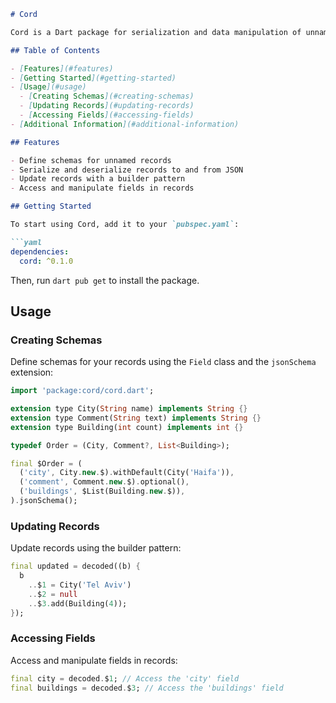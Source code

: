 ```markdown
# Cord

Cord is a Dart package for serialization and data manipulation of unnamed records. It provides a flexible and efficient way to handle complex data structures.

## Table of Contents

- [Features](#features)
- [Getting Started](#getting-started)
- [Usage](#usage)
  - [Creating Schemas](#creating-schemas)
  - [Updating Records](#updating-records)
  - [Accessing Fields](#accessing-fields)
- [Additional Information](#additional-information)

## Features

- Define schemas for unnamed records
- Serialize and deserialize records to and from JSON
- Update records with a builder pattern
- Access and manipulate fields in records

## Getting Started

To start using Cord, add it to your `pubspec.yaml`:

```yaml
dependencies:
  cord: ^0.1.0
```

Then, run `dart pub get` to install the package.

## Usage

### Creating Schemas

Define schemas for your records using the `Field` class and the `jsonSchema` extension:

```dart
import 'package:cord/cord.dart';

extension type City(String name) implements String {}
extension type Comment(String text) implements String {}
extension type Building(int count) implements int {}

typedef Order = (City, Comment?, List<Building>);

final $Order = (
  ('city', City.new.$).withDefault(City('Haifa')),
  ('comment', Comment.new.$).optional(),
  ('buildings', $List(Building.new.$)),
).jsonSchema();
```

### Updating Records

Update records using the builder pattern:

```dart
final updated = decoded((b) {
  b
    ..$1 = City('Tel Aviv')
    ..$2 = null
    ..$3.add(Building(4));
});
```

### Accessing Fields

Access and manipulate fields in records:

```dart
final city = decoded.$1; // Access the 'city' field
final buildings = decoded.$3; // Access the 'buildings' field
```
